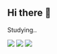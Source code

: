 ## Hi there 👋

<!--
**soomin0927/soomin0927** is a ✨ _special_ ✨ repository because its `README.md` (this file) appears on your GitHub profile.

Here are some ideas to get you started:


- 🔭 I’m currently working on ...
- 🌱 I’m currently learning ...
- 👯 I’m looking to collaborate on ...
- 🤔 I’m looking for help with ...
- 💬 Ask me about ...
- 📫 How to reach me: ...
- 😄 Pronouns: ...
- ⚡ Fun fact: ...
-->

Studying..

<img src="https://img.shields.io/badge/Html-FF6347?style=flat-square&logo=html&logoColor=white"/> <img src="https://img.shields.io/badge/Javascript-3DDC84?style=flat-square&logo=javascript&logoColor=white"/> <img src="https://img.shields.io/badge/Java-191970?style=flat-square&logo=java&logoColor=white"/>
